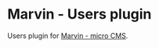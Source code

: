 Marvin - Users plugin
=====================

Users plugin for [Marvin - micro CMS](https://github.com/orthes/marvin).
